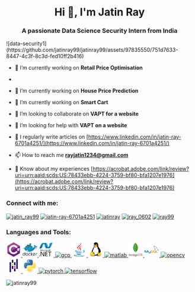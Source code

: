 <h1 align="center">Hi 👋, I'm Jatin Ray</h1>
<h3 align="center">A passionate Data Science Security Intern from India</h3>
![data-security1](https://github.com/jatinray99/jatinray99/assets/97835550/751d7633-8447-4c3f-8c3d-fed10ff2b416)

- 🔭 I’m currently working on **Retail Price Optimisation**
- 
- 🔭 I’m currently working on **House Price Prediction**

- 🔭 I’m currently working on **Smart Cart**

- 👯 I’m looking to collaborate on **VAPT for a website**

- 🤝 I’m looking for help with **VAPT on a website**

- 📝 I regularly write articles on [https://www.linkedin.com/in/jatin-ray-6701a4251/](https://www.linkedin.com/in/jatin-ray-6701a4251/)

- 📫 How to reach me **rayjatin1234@gmail.com**

- 📄 Know about my experiences [https://acrobat.adobe.com/link/review?uri=urn:aaid:scds:US:78433ebb-4224-3759-bf80-bfa1207e1976](https://acrobat.adobe.com/link/review?uri=urn:aaid:scds:US:78433ebb-4224-3759-bf80-bfa1207e1976)

<h3 align="left">Connect with me:</h3>
<p align="left">
<a href="https://twitter.com/jatin_ray99" target="blank"><img align="center" src="https://raw.githubusercontent.com/rahuldkjain/github-profile-readme-generator/master/src/images/icons/Social/twitter.svg" alt="jatin_ray99" height="30" width="40" /></a>
<a href="https://linkedin.com/in/jatin-ray-6701a4251" target="blank"><img align="center" src="https://raw.githubusercontent.com/rahuldkjain/github-profile-readme-generator/master/src/images/icons/Social/linked-in-alt.svg" alt="jatin-ray-6701a4251" height="30" width="40" /></a>
<a href="https://kaggle.com/jatinray" target="blank"><img align="center" src="https://raw.githubusercontent.com/rahuldkjain/github-profile-readme-generator/master/src/images/icons/Social/kaggle.svg" alt="jatinray" height="30" width="40" /></a>
<a href="https://www.codechef.com/users/jray_0602" target="blank"><img align="center" src="https://cdn.jsdelivr.net/npm/simple-icons@3.1.0/icons/codechef.svg" alt="jray_0602" height="30" width="40" /></a>
<a href="https://www.leetcode.com/jray99" target="blank"><img align="center" src="https://raw.githubusercontent.com/rahuldkjain/github-profile-readme-generator/master/src/images/icons/Social/leet-code.svg" alt="jray99" height="30" width="40" /></a>
</p>

<h3 align="left">Languages and Tools:</h3>
<p align="left"> <a href="https://www.w3schools.com/cs/" target="_blank" rel="noreferrer"> <img src="https://raw.githubusercontent.com/devicons/devicon/master/icons/csharp/csharp-original.svg" alt="csharp" width="40" height="40"/> </a> <a href="https://www.docker.com/" target="_blank" rel="noreferrer"> <img src="https://raw.githubusercontent.com/devicons/devicon/master/icons/docker/docker-original-wordmark.svg" alt="docker" width="40" height="40"/> </a> <a href="https://dotnet.microsoft.com/" target="_blank" rel="noreferrer"> <img src="https://raw.githubusercontent.com/devicons/devicon/master/icons/dot-net/dot-net-original-wordmark.svg" alt="dotnet" width="40" height="40"/> </a> <a href="https://cloud.google.com" target="_blank" rel="noreferrer"> <img src="https://www.vectorlogo.zone/logos/google_cloud/google_cloud-icon.svg" alt="gcp" width="40" height="40"/> </a> <a href="https://www.java.com" target="_blank" rel="noreferrer"> <img src="https://raw.githubusercontent.com/devicons/devicon/master/icons/java/java-original.svg" alt="java" width="40" height="40"/> </a> <a href="https://www.linux.org/" target="_blank" rel="noreferrer"> <img src="https://raw.githubusercontent.com/devicons/devicon/master/icons/linux/linux-original.svg" alt="linux" width="40" height="40"/> </a> <a href="https://www.mathworks.com/" target="_blank" rel="noreferrer"> <img src="https://upload.wikimedia.org/wikipedia/commons/2/21/Matlab_Logo.png" alt="matlab" width="40" height="40"/> </a> <a href="https://www.mongodb.com/" target="_blank" rel="noreferrer"> <img src="https://raw.githubusercontent.com/devicons/devicon/master/icons/mongodb/mongodb-original-wordmark.svg" alt="mongodb" width="40" height="40"/> </a> <a href="https://www.mysql.com/" target="_blank" rel="noreferrer"> <img src="https://raw.githubusercontent.com/devicons/devicon/master/icons/mysql/mysql-original-wordmark.svg" alt="mysql" width="40" height="40"/> </a> <a href="https://opencv.org/" target="_blank" rel="noreferrer"> <img src="https://www.vectorlogo.zone/logos/opencv/opencv-icon.svg" alt="opencv" width="40" height="40"/> </a> <a href="https://pandas.pydata.org/" target="_blank" rel="noreferrer"> <img src="https://raw.githubusercontent.com/devicons/devicon/2ae2a900d2f041da66e950e4d48052658d850630/icons/pandas/pandas-original.svg" alt="pandas" width="40" height="40"/> </a> <a href="https://www.python.org" target="_blank" rel="noreferrer"> <img src="https://raw.githubusercontent.com/devicons/devicon/master/icons/python/python-original.svg" alt="python" width="40" height="40"/> </a> <a href="https://pytorch.org/" target="_blank" rel="noreferrer"> <img src="https://www.vectorlogo.zone/logos/pytorch/pytorch-icon.svg" alt="pytorch" width="40" height="40"/> </a> <a href="https://www.tensorflow.org" target="_blank" rel="noreferrer"> <img src="https://www.vectorlogo.zone/logos/tensorflow/tensorflow-icon.svg" alt="tensorflow" width="40" height="40"/> </a> </p>

<p><img align="center" src="https://github-readme-stats.vercel.app/api/top-langs?username=jatinray99&show_icons=true&locale=en&layout=compact" alt="jatinray99" /></p>
